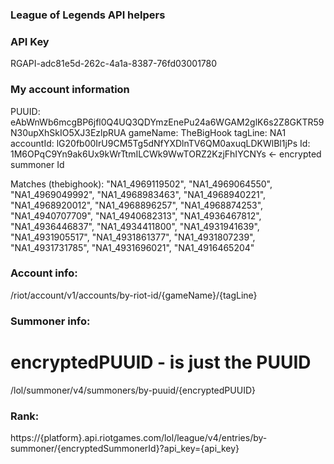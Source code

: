 ### League of Legends API helpers

### API Key
RGAPI-adc81e5d-262c-4a1a-8387-76fd03001780

### My account information 
PUUID: eAbWnWb6mcgBP6jfl0Q4UQ3QDYmzEnePu24a6WGAM2glK6s2Z8GKTR59N30upXhSkIO5XJ3EzlpRUA
gameName: TheBigHook
tagLine: NA1
accountId: lG20fb00IrU9CM5Tg5dNfYXDlnTV6QM0axuqLDKWlBl1jPs
Id: 1M6OPqC9Yn9ak6Ux9kWrTtmILCWk9WwTORZ2KzjFhIYCNYs <- encrypted summoner Id

Matches (thebighook):
"NA1_4969119502",
"NA1_4969064550",
"NA1_4969049992",
"NA1_4968983463",
"NA1_4968940221",
"NA1_4968920012",
"NA1_4968896257",
"NA1_4968874253",
"NA1_4940707709",
"NA1_4940682313",
"NA1_4936467812",
"NA1_4936446837",
"NA1_4934411800",
"NA1_4931941639",
"NA1_4931905517",
"NA1_4931861377",
"NA1_4931807239",
"NA1_4931731785",
"NA1_4931696021",
"NA1_4916465204"

### Account info:
/riot/account/v1/accounts/by-riot-id/{gameName}/{tagLine}

### Summoner info: 
# encryptedPUUID - is just the PUUID
/lol/summoner/v4/summoners/by-puuid/{encryptedPUUID}

### Rank:
https://{platform}.api.riotgames.com/lol/league/v4/entries/by-summoner/{encryptedSummonerId}?api_key={api_key}
